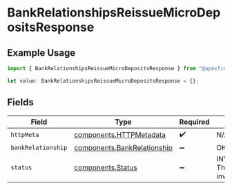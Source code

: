 # BankRelationshipsReissueMicroDepositsResponse

## Example Usage

```typescript
import { BankRelationshipsReissueMicroDepositsResponse } from "@apexfintechsolutions/ascend-sdk/models/operations";

let value: BankRelationshipsReissueMicroDepositsResponse = {};
```

## Fields

| Field                                                                      | Type                                                                       | Required                                                                   | Description                                                                |
| -------------------------------------------------------------------------- | -------------------------------------------------------------------------- | -------------------------------------------------------------------------- | -------------------------------------------------------------------------- |
| `httpMeta`                                                                 | [components.HTTPMetadata](../../models/components/httpmetadata.md)         | :heavy_check_mark:                                                         | N/A                                                                        |
| `bankRelationship`                                                         | [components.BankRelationship](../../models/components/bankrelationship.md) | :heavy_minus_sign:                                                         | OK                                                                         |
| `status`                                                                   | [components.Status](../../models/components/status.md)                     | :heavy_minus_sign:                                                         | INVALID_ARGUMENT: The request has an invalid argument.                     |
